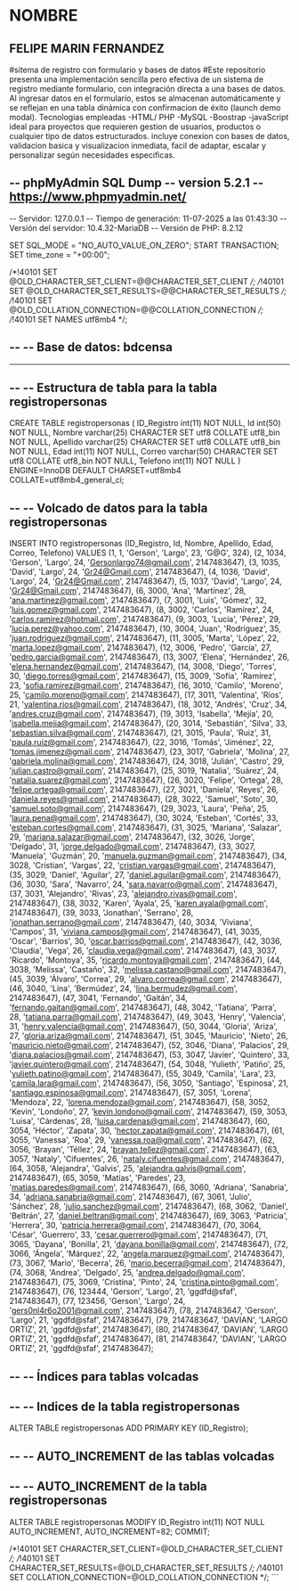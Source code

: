 # NOMBRE
## FELIPE MARIN FERNANDEZ
#sitema de registro con formulario y bases de datos #Este repositorio presenta una implementación sencilla pero efectiva de un sistema de registro mediante formulario, con integración directa a una bases de datos. Al ingresar datos en el formulario, estos se almacenan automáticamente y se reflejan en una tabla dinámica con confirmacion de éxito (launch demo modal).
Tecnologias empleadas 
-HTML/ PHP 
-MySQL 
-Boostrap 
-javaScript 
ideal para proyectos que requieren gestion de usuarios, productos o cualquier tipo de datos estructurados. incluye conexion con bases de datos, validacion basica y visualizacion inmediata, facil de adaptar, escalar y personalizar según necesidades especificas.



-- phpMyAdmin SQL Dump
-- version 5.2.1
-- https://www.phpmyadmin.net/
--
-- Servidor: 127.0.0.1
-- Tiempo de generación: 11-07-2025 a las 01:43:30
-- Versión del servidor: 10.4.32-MariaDB
-- Versión de PHP: 8.2.12

SET SQL_MODE = "NO_AUTO_VALUE_ON_ZERO";
START TRANSACTION;
SET time_zone = "+00:00";


/*!40101 SET @OLD_CHARACTER_SET_CLIENT=@@CHARACTER_SET_CLIENT */;
/*!40101 SET @OLD_CHARACTER_SET_RESULTS=@@CHARACTER_SET_RESULTS */;
/*!40101 SET @OLD_COLLATION_CONNECTION=@@COLLATION_CONNECTION */;
/*!40101 SET NAMES utf8mb4 */;

--
-- Base de datos: bdcensa
--

-- --------------------------------------------------------

--
-- Estructura de tabla para la tabla registropersonas
--

CREATE TABLE registropersonas (
  ID_Registro int(11) NOT NULL,
  Id int(50) NOT NULL,
  Nombre varchar(25) CHARACTER SET utf8 COLLATE utf8_bin NOT NULL,
  Apellido varchar(25) CHARACTER SET utf8 COLLATE utf8_bin NOT NULL,
  Edad int(11) NOT NULL,
  Correo varchar(50) CHARACTER SET utf8 COLLATE utf8_bin NOT NULL,
  Telefono int(11) NOT NULL
) ENGINE=InnoDB DEFAULT CHARSET=utf8mb4 COLLATE=utf8mb4_general_ci;

--
-- Volcado de datos para la tabla registropersonas
--

INSERT INTO registropersonas (ID_Registro, Id, Nombre, Apellido, Edad, Correo, Telefono) VALUES
(1, 1, 'Gerson', 'Largo', 23, 'G@G', 324),
(2, 1034, 'Gerson', 'Largo', 24, 'Gersonlargo74@gmail.com', 2147483647),
(3, 1035, 'David', 'Largo', 24, 'Gr24@Gmail.com', 2147483647),
(4, 1036, 'David', 'Largo', 24, 'Gr24@Gmail.com', 2147483647),
(5, 1037, 'David', 'Largo', 24, 'Gr24@Gmail.com', 2147483647),
(6, 3000, 'Ana', 'Martínez', 28, 'ana.martinez@gmail.com', 2147483647),
(7, 3001, 'Luis', 'Gómez', 32, 'luis.gomez@gmail.com', 2147483647),
(8, 3002, 'Carlos', 'Ramírez', 24, 'carlos.ramirez@hotmail.com', 2147483647),
(9, 3003, 'Lucía', 'Pérez', 29, 'lucia.perez@yahoo.com', 2147483647),
(10, 3004, 'Juan', 'Rodríguez', 35, 'juan.rodriguez@gmail.com', 2147483647),
(11, 3005, 'Marta', 'López', 22, 'marta.lopez@gmail.com', 2147483647),
(12, 3006, 'Pedro', 'García', 27, 'pedro.garcia@gmail.com', 2147483647),
(13, 3007, 'Elena', 'Hernández', 26, 'elena.hernandez@gmail.com', 2147483647),
(14, 3008, 'Diego', 'Torres', 30, 'diego.torres@gmail.com', 2147483647),
(15, 3009, 'Sofía', 'Ramírez', 23, 'sofia.ramirez@gmail.com', 2147483647),
(16, 3010, 'Camilo', 'Moreno', 25, 'camilo.moreno@gmail.com', 2147483647),
(17, 3011, 'Valentina', 'Ríos', 21, 'valentina.rios@gmail.com', 2147483647),
(18, 3012, 'Andrés', 'Cruz', 34, 'andres.cruz@gmail.com', 2147483647),
(19, 3013, 'Isabella', 'Mejía', 20, 'isabella.mejia@gmail.com', 2147483647),
(20, 3014, 'Sebastián', 'Silva', 33, 'sebastian.silva@gmail.com', 2147483647),
(21, 3015, 'Paula', 'Ruiz', 31, 'paula.ruiz@gmail.com', 2147483647),
(22, 3016, 'Tomás', 'Jiménez', 22, 'tomas.jimenez@gmail.com', 2147483647),
(23, 3017, 'Gabriela', 'Molina', 27, 'gabriela.molina@gmail.com', 2147483647),
(24, 3018, 'Julián', 'Castro', 29, 'julian.castro@gmail.com', 2147483647),
(25, 3019, 'Natalia', 'Suárez', 24, 'natalia.suarez@gmail.com', 2147483647),
(26, 3020, 'Felipe', 'Ortega', 28, 'felipe.ortega@gmail.com', 2147483647),
(27, 3021, 'Daniela', 'Reyes', 26, 'daniela.reyes@gmail.com', 2147483647),
(28, 3022, 'Samuel', 'Soto', 30, 'samuel.soto@gmail.com', 2147483647),
(29, 3023, 'Laura', 'Peña', 25, 'laura.pena@gmail.com', 2147483647),
(30, 3024, 'Esteban', 'Cortés', 33, 'esteban.cortes@gmail.com', 2147483647),
(31, 3025, 'Mariana', 'Salazar', 29, 'mariana.salazar@gmail.com', 2147483647),
(32, 3026, 'Jorge', 'Delgado', 31, 'jorge.delgado@gmail.com', 2147483647),
(33, 3027, 'Manuela', 'Guzmán', 20, 'manuela.guzman@gmail.com', 2147483647),
(34, 3028, 'Cristian', 'Vargas', 22, 'cristian.vargas@gmail.com', 2147483647),
(35, 3029, 'Daniel', 'Aguilar', 27, 'daniel.aguilar@gmail.com', 2147483647),
(36, 3030, 'Sara', 'Navarro', 24, 'sara.navarro@gmail.com', 2147483647),
(37, 3031, 'Alejandro', 'Rivas', 23, 'alejandro.rivas@gmail.com', 2147483647),
(38, 3032, 'Karen', 'Ayala', 25, 'karen.ayala@gmail.com', 2147483647),
(39, 3033, 'Jonathan', 'Serrano', 28, 'jonathan.serrano@gmail.com', 2147483647),
(40, 3034, 'Viviana', 'Campos', 31, 'viviana.campos@gmail.com', 2147483647),
(41, 3035, 'Oscar', 'Barrios', 30, 'oscar.barrios@gmail.com', 2147483647),
(42, 3036, 'Claudia', 'Vega', 26, 'claudia.vega@gmail.com', 2147483647),
(43, 3037, 'Ricardo', 'Montoya', 35, 'ricardo.montoya@gmail.com', 2147483647),
(44, 3038, 'Melissa', 'Castaño', 32, 'melissa.castano@gmail.com', 2147483647),
(45, 3039, 'Álvaro', 'Correa', 29, 'alvaro.correa@gmail.com', 2147483647),
(46, 3040, 'Lina', 'Bermúdez', 24, 'lina.bermudez@gmail.com', 2147483647),
(47, 3041, 'Fernando', 'Gaitán', 34, 'fernando.gaitan@gmail.com', 2147483647),
(48, 3042, 'Tatiana', 'Parra', 28, 'tatiana.parra@gmail.com', 2147483647),
(49, 3043, 'Henry', 'Valencia', 31, 'henry.valencia@gmail.com', 2147483647),
(50, 3044, 'Gloria', 'Ariza', 27, 'gloria.ariza@gmail.com', 2147483647),
(51, 3045, 'Mauricio', 'Nieto', 26, 'mauricio.nieto@gmail.com', 2147483647),
(52, 3046, 'Diana', 'Palacios', 29, 'diana.palacios@gmail.com', 2147483647),
(53, 3047, 'Javier', 'Quintero', 33, 'javier.quintero@gmail.com', 2147483647),
(54, 3048, 'Yulieth', 'Patiño', 25, 'yulieth.patino@gmail.com', 2147483647),
(55, 3049, 'Camila', 'Lara', 23, 'camila.lara@gmail.com', 2147483647),
(56, 3050, 'Santiago', 'Espinosa', 21, 'santiago.espinosa@gmail.com', 2147483647),
(57, 3051, 'Lorena', 'Mendoza', 22, 'lorena.mendoza@gmail.com', 2147483647),
(58, 3052, 'Kevin', 'Londoño', 27, 'kevin.londono@gmail.com', 2147483647),
(59, 3053, 'Luisa', 'Cárdenas', 28, 'luisa.cardenas@gmail.com', 2147483647),
(60, 3054, 'Héctor', 'Zapata', 30, 'hector.zapata@gmail.com', 2147483647),
(61, 3055, 'Vanessa', 'Roa', 29, 'vanessa.roa@gmail.com', 2147483647),
(62, 3056, 'Brayan', 'Téllez', 24, 'brayan.tellez@gmail.com', 2147483647),
(63, 3057, 'Nataly', 'Cifuentes', 26, 'nataly.cifuentes@gmail.com', 2147483647),
(64, 3058, 'Alejandra', 'Galvis', 25, 'alejandra.galvis@gmail.com', 2147483647),
(65, 3059, 'Matías', 'Paredes', 23, 'matias.paredes@gmail.com', 2147483647),
(66, 3060, 'Adriana', 'Sanabria', 34, 'adriana.sanabria@gmail.com', 2147483647),
(67, 3061, 'Julio', 'Sánchez', 28, 'julio.sanchez@gmail.com', 2147483647),
(68, 3062, 'Daniel', 'Beltrán', 27, 'daniel.beltran@gmail.com', 2147483647),
(69, 3063, 'Patricia', 'Herrera', 30, 'patricia.herrera@gmail.com', 2147483647),
(70, 3064, 'César', 'Guerrero', 33, 'cesar.guerrero@gmail.com', 2147483647),
(71, 3065, 'Dayana', 'Bonilla', 21, 'dayana.bonilla@gmail.com', 2147483647),
(72, 3066, 'Ángela', 'Márquez', 22, 'angela.marquez@gmail.com', 2147483647),
(73, 3067, 'Mario', 'Becerra', 26, 'mario.becerra@gmail.com', 2147483647),
(74, 3068, 'Andrea', 'Delgado', 25, 'andrea.delgado@gmail.com', 2147483647),
(75, 3069, 'Cristina', 'Pinto', 24, 'cristina.pinto@gmail.com', 2147483647),
(76, 123444, 'Gerson', 'Largo', 21, 'ggdfd@sfaf', 2147483647),
(77, 123456, 'Gerson', 'Largo', 24, 'gers0nl4r6o2001@gmail.com', 2147483647),
(78, 2147483647, 'Gerson', 'Largo', 21, 'ggdfd@sfaf', 2147483647),
(79, 2147483647, 'DAVIAN', 'LARGO ORTIZ', 21, 'ggdfd@sfaf', 2147483647),
(80, 2147483647, 'DAVIAN', 'LARGO ORTIZ', 21, 'ggdfd@sfaf', 2147483647),
(81, 2147483647, 'DAVIAN', 'LARGO ORTIZ', 21, 'ggdfd@sfaf', 2147483647);

--
-- Índices para tablas volcadas
--

--
-- Indices de la tabla registropersonas
--
ALTER TABLE registropersonas
  ADD PRIMARY KEY (ID_Registro);

--
-- AUTO_INCREMENT de las tablas volcadas
--

--
-- AUTO_INCREMENT de la tabla registropersonas
--
ALTER TABLE registropersonas
  MODIFY ID_Registro int(11) NOT NULL AUTO_INCREMENT, AUTO_INCREMENT=82;
COMMIT;

/*!40101 SET CHARACTER_SET_CLIENT=@OLD_CHARACTER_SET_CLIENT */;
/*!40101 SET CHARACTER_SET_RESULTS=@OLD_CHARACTER_SET_RESULTS */;
/*!40101 SET COLLATION_CONNECTION=@OLD_COLLATION_CONNECTION */; ```
